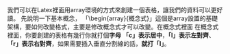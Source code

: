 我們可以在Latex裡面用array環境的方式來創建一個表格，讓我們的資料可以更好讀。
先說明一下基本概念，
「\\begin{array}{概念式}」這個是array設置的基礎架構，要如何改變格式，主要是修改概念式才可以改變。在概念式裡面 在概念式裡面，你要創建的表格有幾行你就打個**字母** **「c」表示居中**，**「l」表示左對齊**、**「r」表示右對齊**，如果需要插入垂直分割線的話，**就打「I」**。
